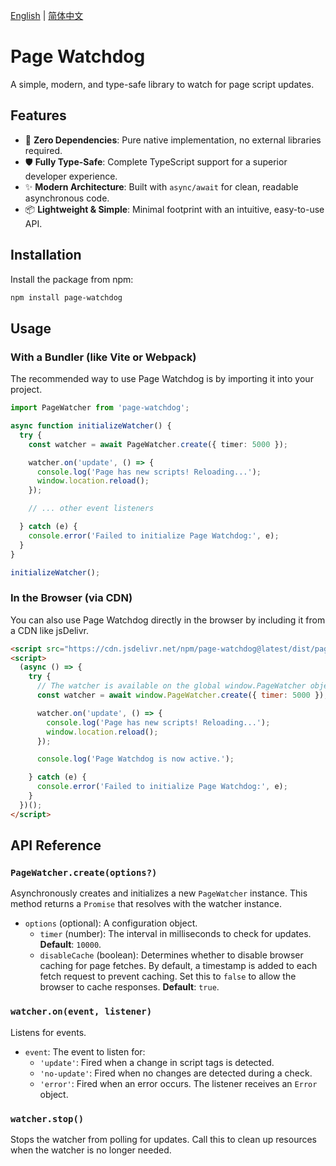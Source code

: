 [English](./README.md) | [简体中文](./README.zh-CN.md)

# Page Watchdog

A simple, modern, and type-safe library to watch for page script updates.

## Features

- 🚀 **Zero Dependencies**: Pure native implementation, no external libraries required.
- 🛡️ **Fully Type-Safe**: Complete TypeScript support for a superior developer experience.
- ✨ **Modern Architecture**: Built with `async/await` for clean, readable asynchronous code.
- 📦 **Lightweight & Simple**: Minimal footprint with an intuitive, easy-to-use API.

## Installation

Install the package from npm:

```bash
npm install page-watchdog
```

## Usage

### With a Bundler (like Vite or Webpack)

The recommended way to use Page Watchdog is by importing it into your project.

```typescript
import PageWatcher from 'page-watchdog';

async function initializeWatcher() {
  try {
    const watcher = await PageWatcher.create({ timer: 5000 });

    watcher.on('update', () => {
      console.log('Page has new scripts! Reloading...');
      window.location.reload();
    });

    // ... other event listeners

  } catch (e) {
    console.error('Failed to initialize Page Watchdog:', e);
  }
}

initializeWatcher();
```

### In the Browser (via CDN)

You can also use Page Watchdog directly in the browser by including it from a CDN like jsDelivr.

```html
<script src="https://cdn.jsdelivr.net/npm/page-watchdog@latest/dist/page-watchdog.umd.min.js"></script>
<script>
  (async () => {
    try {
      // The watcher is available on the global window.PageWatcher object
      const watcher = await window.PageWatcher.create({ timer: 5000 });

      watcher.on('update', () => {
        console.log('Page has new scripts! Reloading...');
        window.location.reload();
      });

      console.log('Page Watchdog is now active.');

    } catch (e) {
      console.error('Failed to initialize Page Watchdog:', e);
    }
  })();
</script>
```

## API Reference

### `PageWatcher.create(options?)`

Asynchronously creates and initializes a new `PageWatcher` instance. This method returns a `Promise` that resolves with the watcher instance.

- `options` (optional): A configuration object.
  - `timer` (number): The interval in milliseconds to check for updates. **Default**: `10000`.
  - `disableCache` (boolean): Determines whether to disable browser caching for page fetches. By default, a timestamp is added to each fetch request to prevent caching. Set this to `false` to allow the browser to cache responses. **Default**: `true`.

### `watcher.on(event, listener)`

Listens for events.

- `event`: The event to listen for:
  - `'update'`: Fired when a change in script tags is detected.
  - `'no-update'`: Fired when no changes are detected during a check.
  - `'error'`: Fired when an error occurs. The listener receives an `Error` object.

### `watcher.stop()`

Stops the watcher from polling for updates. Call this to clean up resources when the watcher is no longer needed.
